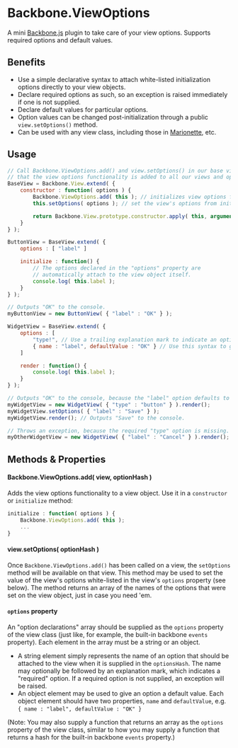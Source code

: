 # Backbone.ViewOptions

A mini [Backbone.js](http://backbonejs.org/) plugin to take care of your view options. Supports required options and default values.

## Benefits

* Use a simple declarative syntax to attach white-listed initialization options directly to your view objects. 
* Declare required options as such, so an exception is raised immediately if one is not supplied.
* Declare default values for particular options.
* Option values can be changed post-initialization through a public `view.setOptions()` method.
* Can be used with any view class, including those in [Marionette](https://github.com/marionettejs/backbone.marionette), etc.

## Usage

```javascript
// Call Backbone.ViewOptions.add() and view.setOptions() in our base view constructor so
// that the view options functionality is added to all our views and options are attached.
BaseView = Backbone.View.extend( {
	constructor : function( options ) {
		Backbone.ViewOptions.add( this ); // initializes view options functionality
		this.setOptions( options ); // set the view's options from initialization options

		return Backbone.View.prototype.constructor.apply( this, arguments );
	}
} );

ButtonView = BaseView.extend( {
	options : [ "label" ]

	initialize : function() {
		// The options declared in the "options" property are
		// automatically attach to the view object itself.
		console.log( this.label );
	}
} );

// Outputs "OK" to the console.
myButtonView = new ButtonView( { "label" : "OK" } );

WidgetView = BaseView.extend( {
	options : [
		"type!", // Use a trailing explanation mark to indicate an option is required.
		{ name : "label", defaultValue : "OK" } // Use this syntax to give an option a default value.
	]

	render : function() {
		console.log( this.label );
	}
} );

// Outputs "OK" to the console, because the "label" option defaults to "OK".
myWidgetView = new WidgetView( { "type" : "button" } ).render();
myWidgetView.setOptions( { "label" : "Save" } );
myWidgetView.render(); // Outputs "Save" to the console.

// Throws an exception, because the required "type" option is missing.
myOtherWidgetView = new WidgetView( { "label" : "Cancel" } ).render();
```

## Methods & Properties

#### Backbone.ViewOptions.add( view, optionHash )

Adds the view options functionality to a view object. Use it in a `constructor` or `initialize` method:

```javascript
initialize : function( options ) {
	Backbone.ViewOptions.add( this );
	...
}
```

#### view.setOptions( optionHash )

Once `Backbone.ViewOptions.add()` has been called on a view, the `setOptions` method will be available on that view. This method may be used to set the value of the view's options white-listed in the view's `options` property (see below). The method returns an array of the names of the options that were set on the view object, just in case you need 'em.

#### `options` property

An "option declarations" array should be supplied as the `options` property of the view class (just like, for example, the built-in backbone `events` property). Each element in the array must be a string or an object.
* A string element simply represents the name of an option that should be attached to the view when it is supplied in the `optionsHash`. The name may optionally be followed by an explanation mark, which indicates a "required" option. If a required option is not supplied, an exception will be raised.
* An object element may be used to give an option a default value. Each object element should have two properties, `name` and `defaultValue`, e.g. `{ name : "label", defaultValue : "OK" }`

(Note: You may also supply a function that returns an array as the `options` property of the view class, similar to how you may supply a function that returns a hash for the built-in backbone `events` property.)
